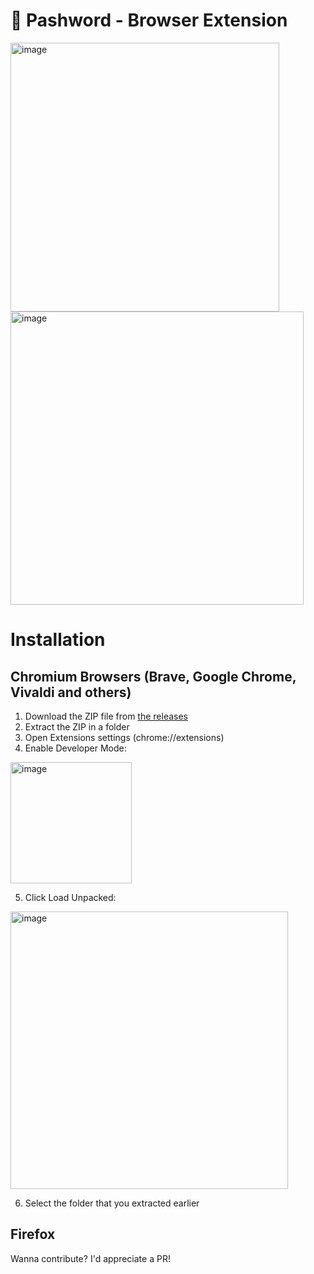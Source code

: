 # 🔐 Pashword - Browser Extension

<img width="430" alt="image" src="https://github.com/pashword/extension/assets/25067102/3150ef06-b45e-464a-bc49-e84620dc2c19">
<img width="469" alt="image" src="https://github.com/pashword/extension/assets/25067102/0f462566-cae3-455f-9dab-23edcf2cc629">


# Installation

## Chromium Browsers (Brave, Google Chrome, Vivaldi and others)

1. Download the ZIP file from [the releases](https://github.com/pashword/extension/releases/latest)
2. Extract the ZIP in a folder
3. Open Extensions settings (chrome://extensions)
4. Enable Developer Mode:
<img width="194" alt="image" src="https://github.com/pashword/extension/assets/25067102/daaa60eb-5f9c-4fd6-9eff-b1f49632bda6">

5. Click Load Unpacked:
<img width="444" alt="image" src="https://github.com/pashword/extension/assets/25067102/fb4ffe48-69a7-4634-958d-7e1afed73d64">

6. Select the folder that you extracted earlier

## Firefox

Wanna contribute? I'd appreciate a PR!
